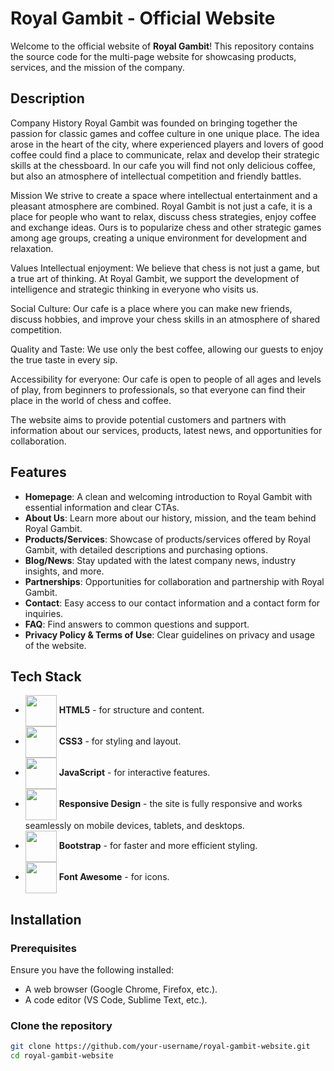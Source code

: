 # Royal Gambit - Official Website

Welcome to the official website of **Royal Gambit**! This repository contains the source code for the multi-page website for showcasing products, services, and the mission of the company.

## Description

Company History
Royal Gambit was founded on bringing together the passion for classic games and coffee culture in one unique place. The idea arose in the heart of the city, where experienced players and lovers of good coffee could find a place to communicate, relax and develop their strategic skills at the chessboard. In our cafe you will find not only delicious coffee, but also an atmosphere of intellectual competition and friendly battles.

Mission
We strive to create a space where intellectual entertainment and a pleasant atmosphere are combined. Royal Gambit is not just a cafe, it is a place for people who want to relax, discuss chess strategies, enjoy coffee and exchange ideas. Ours is to popularize chess and other strategic games among age groups, creating a unique environment for development and relaxation.

Values
Intellectual enjoyment: We believe that chess is not just a game, but a true art of thinking. At Royal Gambit, we support the development of intelligence and strategic thinking in everyone who visits us.

Social Culture: Our cafe is a place where you can make new friends, discuss hobbies, and improve your chess skills in an atmosphere of shared competition.

Quality and Taste: We use only the best coffee, allowing our guests to enjoy the true taste in every sip.

Accessibility for everyone: Our cafe is open to people of all ages and levels of play, from beginners to professionals, so that everyone can find their place in the world of chess and coffee. 

The website aims to provide potential customers and partners with information about our services, products, latest news, and opportunities for collaboration.

## Features

- **Homepage**: A clean and welcoming introduction to Royal Gambit with essential information and clear CTAs.
- **About Us**: Learn more about our history, mission, and the team behind Royal Gambit.
- **Products/Services**: Showcase of products/services offered by Royal Gambit, with detailed descriptions and purchasing options.
- **Blog/News**: Stay updated with the latest company news, industry insights, and more.
- **Partnerships**: Opportunities for collaboration and partnership with Royal Gambit.
- **Contact**: Easy access to our contact information and a contact form for inquiries.
- **FAQ**: Find answers to common questions and support.
- **Privacy Policy & Terms of Use**: Clear guidelines on privacy and usage of the website.

## Tech Stack

- <img src="https://img.icons8.com/color/48/000000/html-5.png" width="50" height="50" style="vertical-align: middle;"/> **HTML5** - for structure and content.
- <img src="https://img.icons8.com/color/48/000000/css3.png" width="50" height="50" style="vertical-align: middle;"/> **CSS3** - for styling and layout.
- <img src="https://img.icons8.com/color/48/000000/javascript.png" width="50" height="50" style="vertical-align: middle;"/> **JavaScript** - for interactive features.
- <img src="https://img.icons8.com/?size=100&id=gzQvAG872XN8&format=png&color=000000" width="50" height="50" style="vertical-align: middle;"/> **Responsive Design** - the site is fully responsive and works seamlessly on mobile devices, tablets, and desktops.
- <img src="https://img.icons8.com/color/48/000000/bootstrap.png" width="50" height="50" style="vertical-align: middle;"/> **Bootstrap** - for faster and more efficient styling.
- <img src="https://img.icons8.com/?size=100&id=4jTZOHNDLqDM&format=png&color=000000" width="50" height="50" style="vertical-align: middle;"/> **Font Awesome** - for icons.


## Installation

### Prerequisites
Ensure you have the following installed:
- A web browser (Google Chrome, Firefox, etc.).
- A code editor (VS Code, Sublime Text, etc.).

### Clone the repository
```bash
git clone https://github.com/your-username/royal-gambit-website.git
cd royal-gambit-website

